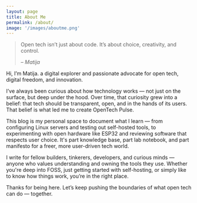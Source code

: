 ```yaml
---
layout: page
title: About Me
permalink: /about/
image: '/images/aboutme.png'
---
```


> Open tech isn’t just about code. It’s about choice, creativity, and control.
>
> <cite>– Matija</cite>

Hi, I’m Matija. a digital explorer and passionate advocate for open tech, digital freedom, and innovation.

I’ve always been curious about how technology works — not just on the surface, but deep under the hood. Over time, that curiosity grew into a belief: that tech should be transparent, open, and in the hands of its users. That belief is what led me to create OpenTech Pulse.

This blog is my personal space to document what I learn — from configuring Linux servers and testing out self-hosted tools, to experimenting with open hardware like ESP32 and reviewing software that respects user choice. It's part knowledge base, part lab notebook, and part manifesto for a freer, more user-driven tech world.

I write for fellow builders, tinkerers, developers, and curious minds — anyone who values understanding and owning the tools they use. Whether you're deep into FOSS, just getting started with self-hosting, or simply like to know how things work, you’re in the right place.

Thanks for being here. Let’s keep pushing the boundaries of what open tech can do — together.
